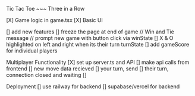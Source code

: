 Tic Tac Toe ~~~ Three in a Row

[X] Game logic in game.tsx
[X] Basic UI

[] add new features
    [] freeze the page at end of game // Win and Tie message // prompt new game with button click via winState
    [] X & O highlighted on left and right when its their turn turnState
    [] add gameScore for individual players

Multiplayer Functionality
[X] set up server.ts and API
[] make api calls from frontend
    [] new move data recieved
    [] your turn, send
    [] their turn, connection closed and waiting
[]

Deployment
[] use railway for backend
[] supabase/vercel for backend

